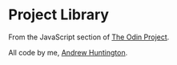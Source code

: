 # Project Library

From the JavaScript section of [The Odin Project](http://www.theodinproject.com).

All code by me, [Andrew Huntington](https://andrewhuntington.com).
